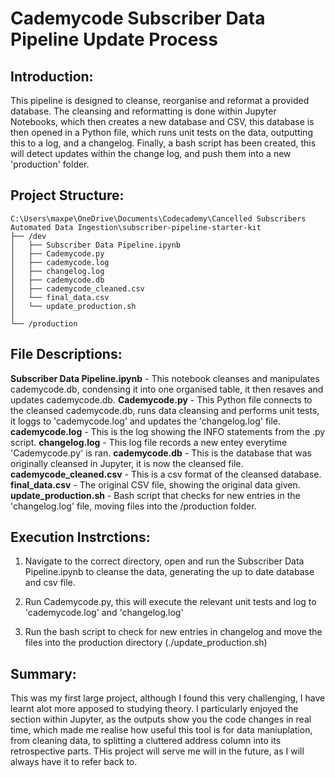 # Cademycode Subscriber Data Pipeline Update Process

## Introduction:

This pipeline is designed to cleanse, reorganise and reformat a provided database. The cleansing and reformatting is done within Jupyter Notebooks, which then creates a new database and CSV, this database is then opened in a Python file, which runs unit tests on the data, outputting this to a log, and a changelog. Finally, a bash script has been created, this will detect updates within the change log, and push them into a new 'production' folder.


## Project Structure:

```
C:\Users\maxpe\OneDrive\Documents\Codecademy\Cancelled Subscribers Automated Data Ingestion\subscriber-pipeline-starter-kit
├── /dev
│   ├── Subscriber Data Pipeline.ipynb   
│   ├── Cademycode.py                    
│   ├── cademycode.log                  
│   ├── changelog.log                    
│   ├── cademycode.db                 
│   ├── cademycode_cleaned.csv          
│   └── final_data.csv                  
│   └── update_production.sh              
│
└── /production                           
```                         

## File Descriptions:

**Subscriber Data Pipeline.ipynb** - This notebook cleanses and manipulates cademycode.db, condensing it into one organised table, it then resaves and updates cademycode.db.
**Cademycode.py** - This Python file connects to the cleansed cademycode.db, runs data cleansing and performs unit tests, it loggs to 'cademycode.log' and updates the 'changelog.log' file.
**cademycode.log** - This is the log showing the INFO statements from the .py script.
**changelog.log** - This log file records a new entey everytime 'Cademycode.py' is ran.
**cademycode.db** - This is the database that was originally cleansed in Jupyter, it is now the cleansed file.
**cademycode_cleaned.csv** - This is a csv format of the cleansed database.
**final_data.csv** - The original CSV file, showing the original data given.
**update_production.sh** - Bash script that checks for new entries in the 'changelog.log' file, moving files into the /production folder.

## Execution Instrctions:

1) Navigate to the correct directory, open and run the Subscriber Data Pipeline.ipynb to cleanse the data, generating the up to date database and csv file.

2) Run Cademycode.py, this will execute the relevant unit tests and log to 'cademycode.log' and 'changelog.log'

3) Run the bash script to check for new entries in changelog and move the files into the production directory (./update_production.sh)

## Summary:

This was my first large project, although I found this very challenging, I have learnt alot more apposed to studying theory. I particularly enjoyed the section within Jupyter, as the outputs show you the code changes in real time, which made me realise how useful this tool is for data maniuplation, from cleaning data, to splitting a cluttered address column into its retrospective parts. THis project will serve me will in the future, as I will always have it to refer back to.
